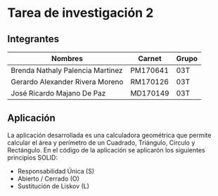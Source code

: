 # Tarea de investigación 2

## Integrantes

| Nombres                          | Carnet   | Grupo |
| -------------------------------- | -------- | ----- |
| Brenda Nathaly Palencia Martinez | PM170641 | 03T   | 
| Gerardo Alexander Rivera Moreno  | RM170126 | 03T   |
| José Ricardo Majano De Paz       | MD170149 | 03T   |

## Aplicación
La aplicación desarrollada es una calculadora geométrica que permite calcular el área y perímetro de un Cuadrado, Triángulo, Circulo y Rectángulo.
En el código de la aplicación se aplicarón los siguientes principios SOLID:
 * Responsabilidad Única (S)
 * Abierto / Cerrado (O)
 * Sustitución de Liskov (L)
